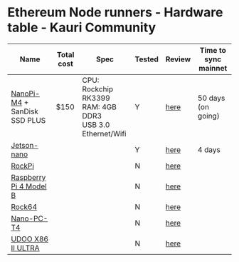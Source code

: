 # Ethereum Node runners - Hardware table - Kauri Community


| Name | Total cost | Spec | Tested | Review | Time to sync mainnet | 
| -------- | -------- | -------- | -------- | -------- | -------- | 
| [NanoPi-M4](https://www.friendlyarm.com/index.php?route=product/product&product_id=234) + SanDisk SSD PLUS | $150 | CPU: Rockchip RK3399<br />RAM: 4GB DDR3<br />USB 3.0<br />Ethernet/Wifi | Y | [here]() | 50 days (on going)     |
| [Jetson-nano](https://www.nvidia.com/en-us/autonomous-machines/embedded-systems/jetson-nano/) |  |  | Y | [here]() | 4 days |
| [RockPi](http://rockpi.org/) |  |  | N | [here]() |  |
| [Raspberry Pi 4 Model B](https://www.raspberrypi.org/products/raspberry-pi-4-model-b/) |  |  | N | [here]() |  |
| [Rock64](https://www.pine64.org/devices/single-board-computers/rock64/) |  |  | N | [here]() |  |
| [Nano-PC-T4](https://www.friendlyarm.com/index.php?route=product/product&path=69&product_id=225) |  |  | N | [here]() |  |
| [UDOO X86 II ULTRA](https://www.udoo.org/) |  |  | N | [here]() |  |


